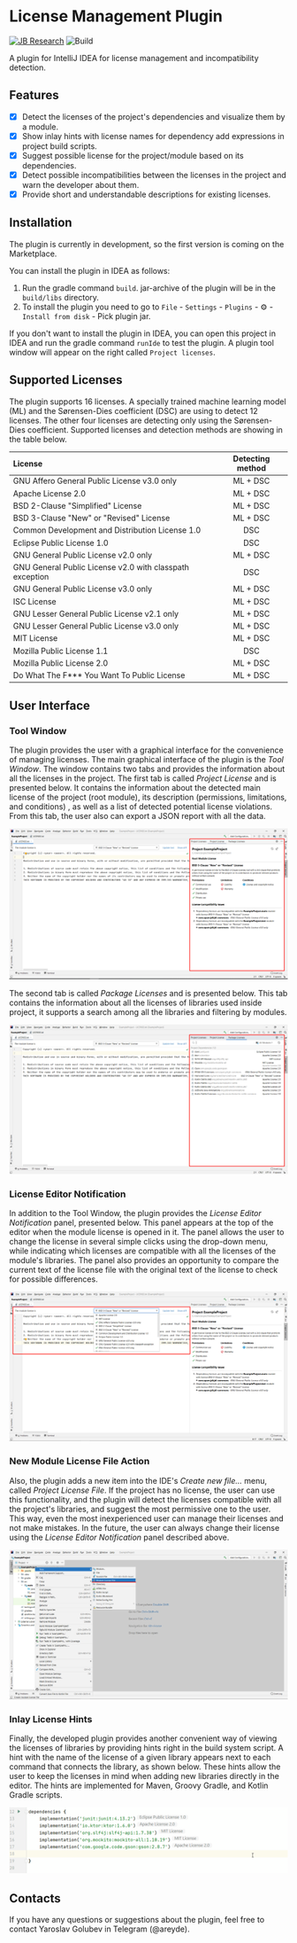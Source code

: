# License Management Plugin

[![JB Research](https://jb.gg/badges/research-flat-square.svg)](https://research.jetbrains.org/)
![Build](https://github.com/DmitryPogrebnoy/license-compatibility-plugin/workflows/Build/badge.svg)

<!-- Plugin description -->
A plugin for IntelliJ IDEA for license management and incompatibility detection.

## Features

- [x] Detect the licenses of the project's dependencies and visualize them by a module.
- [x] Show inlay hints with license names for dependency add expressions in project build scripts.
- [x] Suggest possible license for the project/module based on its dependencies.
- [x] Detect possible incompatibilities between the licenses in the project and warn the developer about them.
- [x] Provide short and understandable descriptions for existing licenses.

<!-- Plugin description end -->

## Installation

The plugin is currently in development, so the first version is coming on the Marketplace.

You can install the plugin in IDEA as follows:

1. Run the gradle command `build`. jar-archive of the plugin will be in the `build/libs` directory.
2. To install the plugin you need to go to `File` - `Settings` - `Plugins` - ⚙️ - `Install from disk` - Pick plugin jar.

If you don't want to install the plugin in IDEA, you can open this project in IDEA and run the gradle command `runIde`
to test the plugin. A plugin tool window will appear on the right called `Project licenses`.

## Supported Licenses

The plugin supports 16 licenses. A specially trained machine learning model (ML) and the Sørensen-Dies coefficient (DSC)
are using to detect 12 licenses. The other four licenses are detecting only using the Sørensen-Dies coefficient.
Supported licenses and detection methods are showing in the table below.

| License                                                  | Detecting method |
| :------------------------------------------------------- | :--------------: |
| GNU Affero General Public License v3.0 only              | ML + DSC         |
| Apache License 2.0                                       | ML + DSC         |
| BSD 2-Clause "Simplified" License                        | ML + DSC         |
| BSD 3-Clause "New" or "Revised" License                  | ML + DSC         |
| Common Development and Distribution License 1.0          | DSC              |
| Eclipse Public License 1.0                               | DSC              |
| GNU General Public License v2.0 only                     | ML + DSC         |
| GNU General Public License v2.0 with classpath exception | DSC              |
| GNU General Public License v3.0 only                     | ML + DSC         |
| ISC License                                              | ML + DSC         |
| GNU Lesser General Public License v2.1 only              | ML + DSC         |
| GNU Lesser General Public License v3.0 only              | ML + DSC         |
| MIT License                                              | ML + DSC         |
| Mozilla Public License 1.1                               | DSC              |
| Mozilla Public License 2.0                               | ML + DSC         |
| Do What The F*** You Want To Public License              | ML + DSC         |

## User Interface

### Tool Window

The plugin provides the user with a graphical interface for the convenience of managing licenses. The main graphical
interface of the plugin is the *Tool Window*. The window contains two tabs and provides the information about all the
licenses in the project. The first tab is called *Project License* and is presented below. It contains the information
about the detected main license of the project (root module), its description (permissions, limitations, and conditions)
, as well as a list of detected potential license violations. From this tab, the user also can export a JSON report with
all the data.

![Project License Window](https://github.com/JetBrains-Research/license-detector-plugin/raw/main/docs/pictures/ProjectLicenseWindow.png)

The second tab is called *Package Licenses* and is presented below. This tab contains the information about all the
licenses of libraries used inside project, it supports a search among all the libraries and filtering by modules.

![Package Licenses Window](https://github.com/JetBrains-Research/license-detector-plugin/raw/main/docs/pictures/PackageLicensesWindow.png)

### License Editor Notification

In addition to the Tool Window, the plugin provides the *License Editor Notification* panel, presented below. This panel
appears at the top of the editor when the module license is opened in it. The panel allows the user to change the
license in several simple clicks using the drop-down menu, while indicating which licenses are compatible with all the
licenses of the module's libraries. The panel also provides an opportunity to compare the current text of the license
file with the original text of the license to check for possible differences.

![License Editor Notification](https://github.com/JetBrains-Research/license-detector-plugin/raw/main/docs/pictures/LicenseEditorNotification.png)

### New Module License File Action

Also, the plugin adds a new item into the IDE's *Create new file...* menu, called *Project License File*. If the project
has no license, the user can use this functionality, and the plugin will detect the licenses compatible with all the
project's libraries, and suggest the most permissive one to the user. This way, even the most inexperienced user can
manage their licenses and not make mistakes. In the future, the user can always change their license using the *License
Editor Notification* panel described above.

![New Module License File Action](https://github.com/JetBrains-Research/license-detector-plugin/raw/main/docs/pictures/NewModuleLicenseFileAction.png)

### Inlay License Hints

Finally, the developed plugin provides another convenient way of viewing the licenses of libraries by providing hints
right in the build system script. A hint with the name of the license of a given library appears next to each command
that connects the library, as shown below. These hints allow the user to keep the licenses in mind when adding new
libraries directly in the editor. The hints are implemented for Maven, Groovy Gradle, and Kotlin Gradle scripts.

![Inlay License Hints](https://github.com/JetBrains-Research/license-detector-plugin/raw/main/docs/gif/InlayLicenseHints.gif)

## Contacts

If you have any questions or suggestions about the plugin, feel free to contact Yaroslav Golubev in Telegram (@areyde).
